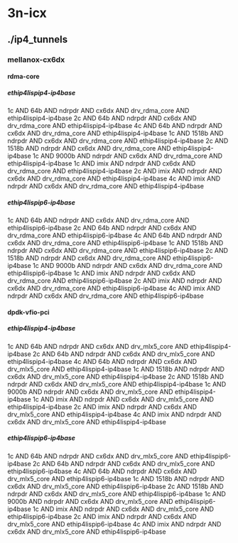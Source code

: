 # 3n-icx
## ./ip4_tunnels
### mellanox-cx6dx
#### rdma-core
##### ethip4lispip4-ip4base
1c AND 64b AND ndrpdr AND cx6dx AND drv_rdma_core AND ethip4lispip4-ip4base
2c AND 64b AND ndrpdr AND cx6dx AND drv_rdma_core AND ethip4lispip4-ip4base
4c AND 64b AND ndrpdr AND cx6dx AND drv_rdma_core AND ethip4lispip4-ip4base
1c AND 1518b AND ndrpdr AND cx6dx AND drv_rdma_core AND ethip4lispip4-ip4base
2c AND 1518b AND ndrpdr AND cx6dx AND drv_rdma_core AND ethip4lispip4-ip4base
1c AND 9000b AND ndrpdr AND cx6dx AND drv_rdma_core AND ethip4lispip4-ip4base
1c AND imix AND ndrpdr AND cx6dx AND drv_rdma_core AND ethip4lispip4-ip4base
2c AND imix AND ndrpdr AND cx6dx AND drv_rdma_core AND ethip4lispip4-ip4base
4c AND imix AND ndrpdr AND cx6dx AND drv_rdma_core AND ethip4lispip4-ip4base
##### ethip4lispip6-ip4base
1c AND 64b AND ndrpdr AND cx6dx AND drv_rdma_core AND ethip4lispip6-ip4base
2c AND 64b AND ndrpdr AND cx6dx AND drv_rdma_core AND ethip4lispip6-ip4base
4c AND 64b AND ndrpdr AND cx6dx AND drv_rdma_core AND ethip4lispip6-ip4base
1c AND 1518b AND ndrpdr AND cx6dx AND drv_rdma_core AND ethip4lispip6-ip4base
2c AND 1518b AND ndrpdr AND cx6dx AND drv_rdma_core AND ethip4lispip6-ip4base
1c AND 9000b AND ndrpdr AND cx6dx AND drv_rdma_core AND ethip4lispip6-ip4base
1c AND imix AND ndrpdr AND cx6dx AND drv_rdma_core AND ethip4lispip6-ip4base
2c AND imix AND ndrpdr AND cx6dx AND drv_rdma_core AND ethip4lispip6-ip4base
4c AND imix AND ndrpdr AND cx6dx AND drv_rdma_core AND ethip4lispip6-ip4base
#### dpdk-vfio-pci
##### ethip4lispip4-ip4base
1c AND 64b AND ndrpdr AND cx6dx AND drv_mlx5_core AND ethip4lispip4-ip4base
2c AND 64b AND ndrpdr AND cx6dx AND drv_mlx5_core AND ethip4lispip4-ip4base
4c AND 64b AND ndrpdr AND cx6dx AND drv_mlx5_core AND ethip4lispip4-ip4base
1c AND 1518b AND ndrpdr AND cx6dx AND drv_mlx5_core AND ethip4lispip4-ip4base
2c AND 1518b AND ndrpdr AND cx6dx AND drv_mlx5_core AND ethip4lispip4-ip4base
1c AND 9000b AND ndrpdr AND cx6dx AND drv_mlx5_core AND ethip4lispip4-ip4base
1c AND imix AND ndrpdr AND cx6dx AND drv_mlx5_core AND ethip4lispip4-ip4base
2c AND imix AND ndrpdr AND cx6dx AND drv_mlx5_core AND ethip4lispip4-ip4base
4c AND imix AND ndrpdr AND cx6dx AND drv_mlx5_core AND ethip4lispip4-ip4base
##### ethip4lispip6-ip4base
1c AND 64b AND ndrpdr AND cx6dx AND drv_mlx5_core AND ethip4lispip6-ip4base
2c AND 64b AND ndrpdr AND cx6dx AND drv_mlx5_core AND ethip4lispip6-ip4base
4c AND 64b AND ndrpdr AND cx6dx AND drv_mlx5_core AND ethip4lispip6-ip4base
1c AND 1518b AND ndrpdr AND cx6dx AND drv_mlx5_core AND ethip4lispip6-ip4base
2c AND 1518b AND ndrpdr AND cx6dx AND drv_mlx5_core AND ethip4lispip6-ip4base
1c AND 9000b AND ndrpdr AND cx6dx AND drv_mlx5_core AND ethip4lispip6-ip4base
1c AND imix AND ndrpdr AND cx6dx AND drv_mlx5_core AND ethip4lispip6-ip4base
2c AND imix AND ndrpdr AND cx6dx AND drv_mlx5_core AND ethip4lispip6-ip4base
4c AND imix AND ndrpdr AND cx6dx AND drv_mlx5_core AND ethip4lispip6-ip4base